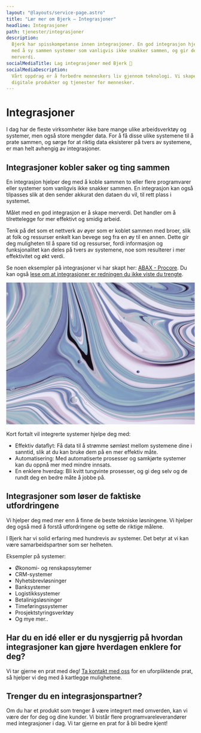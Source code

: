 ```yaml
---
layout: "@layouts/service-page.astro"
title: "Lær mer om Bjerk – Integrasjoner"
headline: Integrasjoner
path: tjenester/integrasjoner
description:
  Bjerk har spisskompetanse innen integrasjoner. En god integrasjon hjelper deg
  med å sy sammen systemer som vanligvis ikke snakker sammen, og gir deg
  merverdi.
socialMediaTitle: Lag integrasjoner med Bjerk 🌳
socialMediaDescription:
  Vårt oppdrag er å forbedre menneskers liv gjennom teknologi. Vi skaper
  digitale produkter og tjenester for mennesker.
---
```


# Integrasjoner

I dag har de fleste virksomheter ikke bare mange ulike arbeidsverktøy og
systemer, men også store mengder data. For å få disse ulike systemene til å
prate sammen, og sørge for at riktig data eksisterer på tvers av systemene, er
man helt avhengig av integrasjoner.

## Integrasjoner kobler saker og ting sammen

En integrasjon hjelper deg med å koble sammen to eller flere programvarer eller
systemer som vanligvis ikke snakker sammen. En integrasjon kan også tilpasses
slik at den sender akkurat den dataen du vil, til rett plass i systemet.

Målet med en god integrasjon er å skape merverdi. Det handler om å tilrettelegge
for mer effektivt og smidig arbeid.

Tenk på det som et nettverk av øyer som er koblet sammen med broer, slik at folk
og ressurser enkelt kan bevege seg fra en øy til en annen. Dette gir deg
muligheten til å spare tid og ressurser, fordi informasjon og funksjonalitet kan
deles på tvers av systemene, noe som resulterer i mer effektivitet og økt verdi.

Se noen eksempler på integrasjoner vi har skapt her: [ABAX - Procore][kundecase-1].
Du kan også [lese om at integrasjoner er redningen du ikke viste du trengte](/artikler/2024/systemkaos).

![Abstrakt maleri i nyanser av blå, skapt av Anni Roenkae](./pexels-anni-roenkae.jpg)

Kort fortalt vil integrerte systemer hjelpe deg med:

- Effektiv dataflyt: Få data til å strømme sømløst mellom systemene dine i
  sanntid, slik at du kan bruke dem på en mer effektiv måte.
- Automatisering: Med automatiserte prosesser og samkjørte systemer kan du oppnå
  mer med mindre innsats.
- En enklere hverdag: Bli kvitt tungvinte prosesser, og gi deg selv og de rundt
  deg en bedre måte å jobbe på.

[kundecase-1]: https://bjerk.io/work/abax-procore

## Integrasjoner som løser de faktiske utfordringene

Vi hjelper deg med mer enn å finne de beste tekniske løsningene. Vi hjelper deg
også med å forstå utfordringene og sette de riktige målene.

I Bjerk har vi solid erfaring med hundrevis av systemer. Det betyr at vi kan
være samarbeidspartner som ser helheten.

Eksempler på systemer:

- Økonomi- og renskapssytemer
- CRM-systemer
- Nyhetsbrevløsninger
- Banksystemer
- Logistikksystemer
- Betalinigsløsninger
- Timeføringssystemer
- Prosjektstyringsverktøy
- Og mye mer..

## Har du en idé eller er du nysgjerrig på hvordan integrasjoner kan gjøre hverdagen enklere for deg?

Vi tar gjerne en prat med deg! [Ta kontakt med oss][ta-kontakt] for en
uforpliktende prat, så hjelper vi deg med å kartlegge mulighetene.

[ta-kontakt]: https://bjerk.io/kontakt

## Trenger du en integrasjonspartner?

Om du har et produkt som trenger å være integrert med omverden, kan vi være der
for deg og dine kunder. Vi bistår flere programvareleverandører med
integrasjoner i dag. Vi tar gjerne en prat for å bli bedre kjent!

